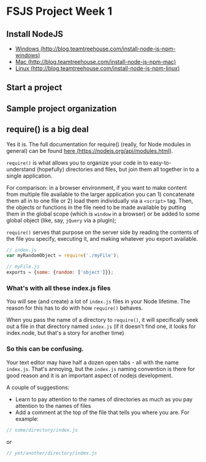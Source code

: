 # FSJS Project Week 1

## Install NodeJS

- [Windows (http://blog.teamtreehouse.com/install-node-js-npm-windows)](http://blog.teamtreehouse.com/install-node-js-npm-windows)
- [Mac (http://blog.teamtreehouse.com/install-node-js-npm-mac)](http://blog.teamtreehouse.com/install-node-js-npm-mac)
- [Linux (http://blog.teamtreehouse.com/install-node-js-npm-linux)](http://blog.teamtreehouse.com/install-node-js-npm-linux)

## Start a project

## Sample project organization

## require() is a big deal
Yes it is.  The full documentation for require() (really, for Node modules in general) can be found [here (https://nodejs.org/api/modules.html)](https://nodejs.org/api/modules.html).

`require()` is what allows you to organize your code in to easy-to-understand (hopefully) directories and files, but join them all together in to a single application.

For comparison: in a browser environment, if you want to make content from multiple file available to the larger application you can 1) concatenate them all in to one file or 2) load them individually via a `<script>` tag.  Then, the objects or functions in the file need to be made available by putting them in the global scope (which is `window` in a browser) or be added to some global object (like, say, `jQuery` via a plugin);

`require()` serves that purpose on the server side by reading the contents of the file you specify, executing it, and making whatever you export available.
```javascript
// index.js
var myRandomObject = require('./myFile');

// myFile.js
exports = {some: {random: ['object']}};
```

### What's with all these index.js files
You will see (and create) a lot of `index.js` files in your Node lifetime.  The reason for this has to do with how `require()` behaves.

When you pass the name of a directory to `require()`, it will specifically seek out a file in that directory named `index.js` (if it doesn't find one, it looks for index.node, but that's a story for another time)

### So this can be confusing.
Your text editor may have half a dozen open tabs - all with the name `index.js`. That's annoying, but the `index.js` naming convention is there for good reason and it is an important aspect of nodejs development.

A couple of suggestions:
- Learn to pay attention to the names of directories as much as you pay attention to the names of files
- Add a comment at the top of the file that tells you where you are.  For example:
```javascript
// some/directory/index.js
```
or
```javascript
// yet/another/directory/index.js
```
